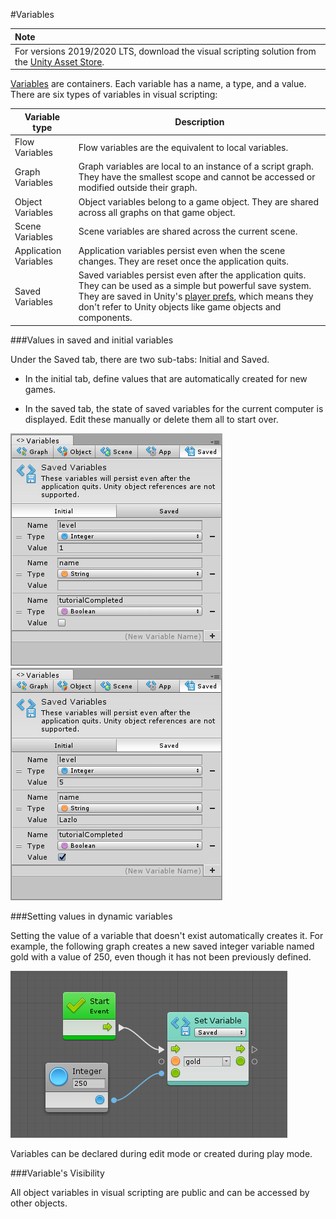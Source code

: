 #Variables

| **Note**                                                     |
| :----------------------------------------------------------- |
| For versions 2019/2020 LTS, download the visual scripting solution from the [Unity Asset Store](https://assetstore.unity.com/packages/tools/visual-bolt-163802). |

[Variables](vs-variables-reference.md) are containers. Each variable has a name, a type, and a value. There are six types of variables in visual scripting:

|Variable type|Description|
|---|---|
|Flow Variables|Flow variables are the equivalent to local variables.|
|Graph Variables|Graph variables are local to an instance of a script graph. They have the smallest scope and cannot be accessed or modified outside their graph.|
|Object Variables|Object variables belong to a game object. They are shared across all graphs on that game object.|
|Scene Variables|Scene variables are shared across the current scene.|
|Application Variables|Application variables persist even when the scene changes. They are reset once the application quits.|
|Saved Variables|Saved variables persist even after the application quits. They can be used as a simple but powerful save system. They are saved in Unity's [player prefs](https://docs.unity3d.com/ScriptReference/PlayerPrefs.html), which means they don't refer to Unity objects like game objects and components.|



###Values in saved and initial variables

Under the Saved tab, there are two sub-tabs: Initial and Saved.

- In the initial tab, define values that are automatically created for new games.

- In the saved tab, the state of saved variables for the current computer is displayed. Edit these manually or delete them all to start over.


![](images/bolt-variables3.png)
![](images/bolt-variables4.png)



###Setting values in dynamic variables

Setting the value of a variable that doesn't exist automatically creates it. For example, the following graph creates a new saved integer variable named gold with a value of 250, even though it has not been previously defined.


![](images/bolt-variables5.png)

Variables can be declared during edit mode or created during play mode.

###Variable's Visibility

All object variables in visual scripting are public and can be accessed by other objects.


